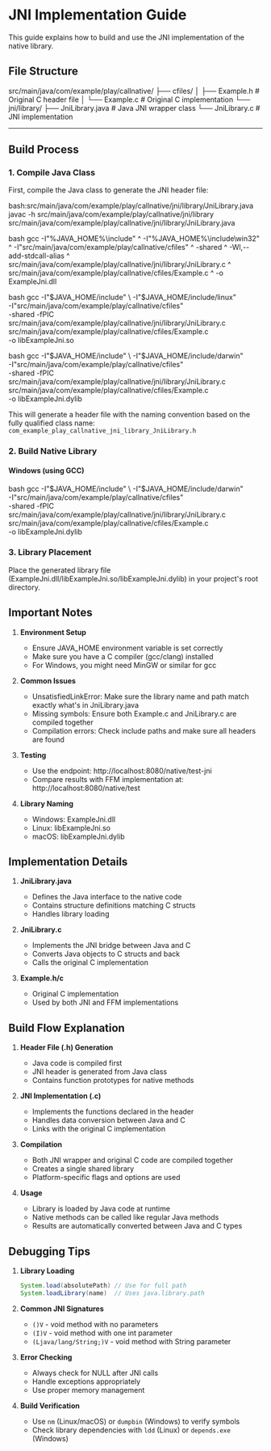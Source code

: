 # JNI Implementation Guide

This guide explains how to build and use the JNI implementation of the native library.

## File Structure
src/main/java/com/example/play/callnative/
├── cfiles/
│ ├── Example.h # Original C header file
│ └── Example.c # Original C implementation
└── jni/library/
├── JniLibrary.java # Java JNI wrapper class
└── JniLibrary.c # JNI implementation

****

## Build Process

### 1. Compile Java Class
First, compile the Java class to generate the JNI header file:

bash:src/main/java/com/example/play/callnative/jni/library/JniLibrary.java
javac -h src/main/java/com/example/play/callnative/jni/library src/main/java/com/example/play/callnative/jni/library/JniLibrary.java

bash
gcc -I"%JAVA_HOME%\include" ^
-I"%JAVA_HOME%\include\win32" ^
-I"src/main/java/com/example/play/callnative/cfiles" ^
-shared ^
-Wl,--add-stdcall-alias ^
src/main/java/com/example/play/callnative/jni/library/JniLibrary.c ^
src/main/java/com/example/play/callnative/cfiles/Example.c ^
-o ExampleJni.dll

bash
gcc -I"$JAVA_HOME/include" \
-I"$JAVA_HOME/include/linux" \
-I"src/main/java/com/example/play/callnative/cfiles" \
-shared -fPIC \
src/main/java/com/example/play/callnative/jni/library/JniLibrary.c \
src/main/java/com/example/play/callnative/cfiles/Example.c \
-o libExampleJni.so

bash
gcc -I"$JAVA_HOME/include" \
-I"$JAVA_HOME/include/darwin" \
-I"src/main/java/com/example/play/callnative/cfiles" \
-shared -fPIC \
src/main/java/com/example/play/callnative/jni/library/JniLibrary.c \
src/main/java/com/example/play/callnative/cfiles/Example.c \
-o libExampleJni.dylib

This will generate a header file with the naming convention based on the fully qualified class name:
`com_example_play_callnative_jni_library_JniLibrary.h`

### 2. Build Native Library

#### Windows (using GCC)
bash
gcc -I"$JAVA_HOME/include" \
-I"$JAVA_HOME/include/darwin" \
-I"src/main/java/com/example/play/callnative/cfiles" \
-shared -fPIC \
src/main/java/com/example/play/callnative/jni/library/JniLibrary.c \
src/main/java/com/example/play/callnative/cfiles/Example.c \
-o libExampleJni.dylib


### 3. Library Placement
Place the generated library file (ExampleJni.dll/libExampleJni.so/libExampleJni.dylib) in your project's root directory.

## Important Notes

1. **Environment Setup**
    - Ensure JAVA_HOME environment variable is set correctly
    - Make sure you have a C compiler (gcc/clang) installed
    - For Windows, you might need MinGW or similar for gcc

2. **Common Issues**
    - UnsatisfiedLinkError: Make sure the library name and path match exactly what's in JniLibrary.java
    - Missing symbols: Ensure both Example.c and JniLibrary.c are compiled together
    - Compilation errors: Check include paths and make sure all headers are found

3. **Testing**
    - Use the endpoint: http://localhost:8080/native/test-jni
    - Compare results with FFM implementation at: http://localhost:8080/native/test

4. **Library Naming**
    - Windows: ExampleJni.dll
    - Linux: libExampleJni.so
    - macOS: libExampleJni.dylib

## Implementation Details

1. **JniLibrary.java**
    - Defines the Java interface to the native code
    - Contains structure definitions matching C structs
    - Handles library loading

2. **JniLibrary.c**
    - Implements the JNI bridge between Java and C
    - Converts Java objects to C structs and back
    - Calls the original C implementation

3. **Example.h/c**
    - Original C implementation
    - Used by both JNI and FFM implementations

## Build Flow Explanation

1. **Header File (.h) Generation**
    - Java code is compiled first
    - JNI header is generated from Java class
    - Contains function prototypes for native methods

2. **JNI Implementation (.c)**
    - Implements the functions declared in the header
    - Handles data conversion between Java and C
    - Links with the original C implementation

3. **Compilation**
    - Both JNI wrapper and original C code are compiled together
    - Creates a single shared library
    - Platform-specific flags and options are used

4. **Usage**
    - Library is loaded by Java code at runtime
    - Native methods can be called like regular Java methods
    - Results are automatically converted between Java and C types

## Debugging Tips

1. **Library Loading**
   ```java
   System.load(absolutePath) // Use for full path
   System.loadLibrary(name)  // Uses java.library.path
   ```

2. **Common JNI Signatures**
    - `()V` - void method with no parameters
    - `(I)V` - void method with one int parameter
    - `(Ljava/lang/String;)V` - void method with String parameter

3. **Error Checking**
    - Always check for NULL after JNI calls
    - Handle exceptions appropriately
    - Use proper memory management

4. **Build Verification**
    - Use `nm` (Linux/macOS) or `dumpbin` (Windows) to verify symbols
    - Check library dependencies with `ldd` (Linux) or `depends.exe` (Windows)